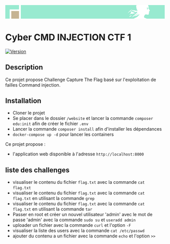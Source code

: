 ![separe](https://github.com/studoo-app/.github/blob/main/profile/studoo-banner-logo.png)
# Cyber CMD INJECTION CTF 1
[![Version](https://img.shields.io/badge/Version-1.0.0-blue)]()

## Description
Ce projet propose Challenge Capture The Flag basé sur l'exploitation de failles Command injection.

## Installation
- Cloner le projet
- Se placer dans le dossier `/website` et lancer la commande `composer edu:init` afin de créer le fichier `.env`
- Lancer la commande `composer install` afin d'installer les dépendances
- `docker-compose up -d` pour lancer les containers

Ce projet propose :
- l'application web disponible à l'adresse `http://localhost:8000`

## liste des challenges
 <!--- - lister le contenu du dossier courant avec la commande `ls -al` -->
 - visualiser le contenu du fichier `flag.txt` avec la commande `cat flag.txt`
 - visualiser le contenu du fichier `flag.txt` avec la commande `cat flag.txt` en utilisant la commande `grep`
 - visualiser le contenu du fichier `flag.txt` avec la commande `cat flag.txt` en utilisant la commande `tar`
 - Passer en root et créer un nouvel utilisateur 'admin' avec le mot de passe 'admin' avec la commande `sudo su` et `useradd admin`
 - uploader un fichier avec la commande `curl` et l'option `-F`
 - visualiser la liste des users avec la commande `cat /etc/passwd`
 - ajouter du contenu a un fichier avec la commande `echo` et l'option `>>`